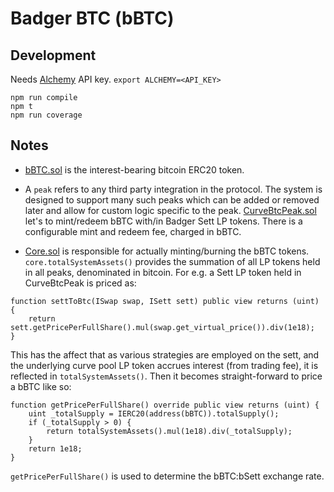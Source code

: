 # Badger BTC (bBTC)

## Development
Needs [Alchemy](alchemyapi.io) API key. `export ALCHEMY=<API_KEY>`
```
npm run compile
npm t
npm run coverage
```

## Notes

- [bBTC.sol](./contracts/bBTC.sol) is the interest-bearing bitcoin ERC20 token.

- A `peak` refers to any third party integration in the protocol. The system is designed to support many such peaks which can be added or removed later and allow for custom logic specific to the peak. [CurveBtcPeak.sol](./contracts/CurveBtcPeak.sol) let's to mint/redeem bBTC with/in Badger Sett LP tokens. There is a configurable mint and redeem fee, charged in bBTC.

- [Core.sol](./contracts/Core.sol) is responsible for actually minting/burning the bBTC tokens. `core.totalSystemAssets()` provides the summation of all LP tokens held in all peaks, denominated in bitcoin. For e.g. a Sett LP token held in CurveBtcPeak is priced as:
```
function settToBtc(ISwap swap, ISett sett) public view returns (uint) {
    return sett.getPricePerFullShare().mul(swap.get_virtual_price()).div(1e18);
}
```
This has the affect that as various strategies are employed on the sett, and the underlying curve pool LP token accrues interest (from trading fee), it is reflected in `totalSystemAssets()`. Then it becomes straight-forward to price a bBTC like so:
```
function getPricePerFullShare() override public view returns (uint) {
    uint _totalSupply = IERC20(address(bBTC)).totalSupply();
    if (_totalSupply > 0) {
        return totalSystemAssets().mul(1e18).div(_totalSupply);
    }
    return 1e18;
}
```
`getPricePerFullShare()` is used to determine the bBTC:bSett exchange rate.



